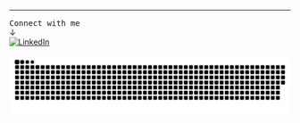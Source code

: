 ---

  <kbd>Connect with me</kbd>
  <br>↓<br>
  <a href="https://www.linkedin.com/in/hampus-von-horn-4b75918a/">
    <img src="https://img.shields.io/badge/LinkedIn-0077B5?style=for-the-badge&logo=linkedin&logoColor=white" alt="LinkedIn"/>
  </a>
</p>

<picture>
  <source media="(prefers-color-scheme: dark)" srcset="https://raw.githubusercontent.com/hampusvh/hampusvh/main/dist/github-snake-dark.svg" />
  <source media="(prefers-color-scheme: light)" srcset="https://raw.githubusercontent.com/hampusvh/hampusvh/main/dist/github-snake.svg" />
  <img alt="github-snake" src="https://raw.githubusercontent.com/hampusvh/hampusvh/main/dist/github-snake.svg" />
</picture>

